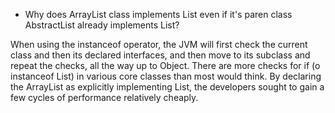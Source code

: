 * Why does ArrayList class implements List even if it's paren class AbstractList already implements List?

When using the instanceof operator, the JVM will first check the current class and then its declared interfaces, and then move to its subclass and repeat the checks, all the way up to Object. There are more checks for if (o instanceof List) in various core classes than most would think. By declaring the ArrayList as explicitly implementing List, the developers sought to gain a few cycles of performance relatively cheaply.


